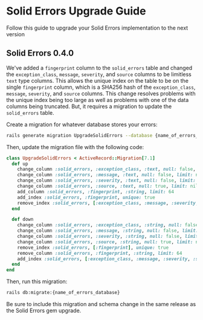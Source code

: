 # Solid Errors Upgrade Guide

Follow this guide to upgrade your Solid Errors implementation to the next version

## Solid Errors 0.4.0

We've added a `fingerprint` column to the `solid_errors` table and changed the `exception_class`, `message`, `severity`, and `source` columns to be limitless `text` type columns. This allows the unique index on the table to be on the single `fingerprint` column, which is a SHA256 hash of the `exception_class`, `message`, `severity`, and `source` columns. This change resolves problems with the unique index being too large as well as problems with one of the data columns being truncated. But, it requires a migration to update the `solid_errors` table.

Create a migration for whatever database stores your errors:
```bash
rails generate migration UpgradeSolidErrors --database {name_of_errors_database}
```

Then, update the migration file with the following code:
```ruby
class UpgradeSolidErrors < ActiveRecord::Migration[7.1]
  def up
    change_column :solid_errors, :exception_class, :text, null: false, limit: nil
    change_column :solid_errors, :message, :text, null: false, limit: nil
    change_column :solid_errors, :severity, :text, null: false, limit: nil
    change_column :solid_errors, :source, :text, null: true, limit: nil
    add_column :solid_errors, :fingerprint, :string, limit: 64
    add_index :solid_errors, :fingerprint, unique: true
    remove_index :solid_errors, [:exception_class, :message, :severity, :source], unique: true
  end

  def down
    change_column :solid_errors, :exception_class, :string, null: false, limit: 200
    change_column :solid_errors, :message, :string, null: false, limit: nil
    change_column :solid_errors, :severity, :string, null: false, limit: 25
    change_column :solid_errors, :source, :string, null: true, limit: nil
    remove_index :solid_errors, [:fingerprint], unique: true
    remove_column :solid_errors, :fingerprint, :string, limit: 64
    add_index :solid_errors, [:exception_class, :message, :severity, :source], unique: true
  end
end
```

Then, run this migration:
```bash
rails db:migrate:{name_of_errors_database}
```

Be sure to include this migration and schema change in the same release as the Solid Errors gem upgrade.
